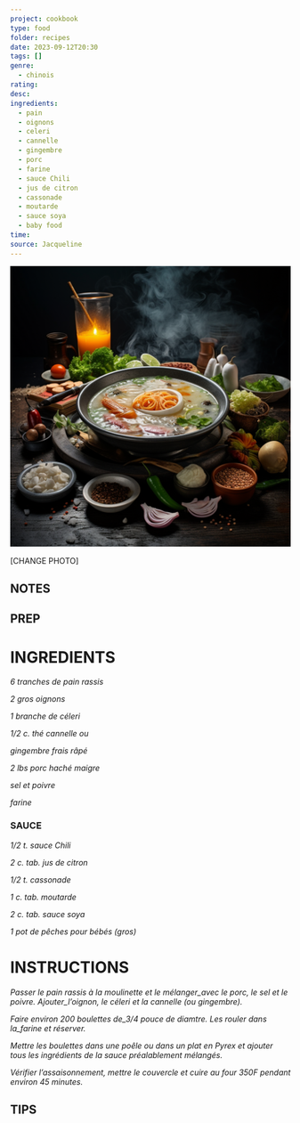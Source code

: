 ```yaml
---
project: cookbook
type: food
folder: recipes
date: 2023-09-12T20:30
tags: []
genre:
  - chinois
rating: 
desc: 
ingredients:
  - pain
  - oignons
  - celeri
  - cannelle
  - gingembre
  - porc
  - farine
  - sauce Chili
  - jus de citron
  - cassonade
  - moutarde
  - sauce soya
  - baby food
time: 
source: Jacqueline
---
```


![IMAGE](_default.png)


[CHANGE PHOTO]


## NOTES




## PREP


# INGREDIENTS

_6 tranches de pain rassis_

_2 gros oignons_

_1 branche de céleri_

_1/2 c. thé cannelle ou_

_gingembre frais râpé_

_2 lbs porc haché maigre_

_sel et poivre_

_farine_


### SAUCE

_1/2 t. sauce Chili_

_2 c. tab. jus de citron_

_1/2 t. cassonade_

_1 c. tab. moutarde_

_2 c. tab. sauce soya_

_1 pot de pêches pour bébés (gros)_



# INSTRUCTIONS

_Passer le pain rassis à la moulinette et le_
_mélanger_avec le porc, le sel et le poivre._
_Ajouter_l’oignon, le céleri et la cannelle (ou_
_gingembre)._

_Faire environ 200 boulettes de_3/4 pouce de diamtre._
_Les rouler dans la_farine et réserver._

_Mettre les boulettes dans une poêle ou dans_
_un plat en Pyrex et ajouter tous les ingrédients_
_de la sauce préalablement mélangés._

_Vérifier l’assaisonnement, mettre le couvercle_
_et cuire au four 350F pendant environ 45_
_minutes._




## TIPS



